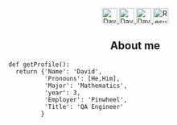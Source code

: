  <p align="center">
  <a href="https://www.linkedin.com/in/david-delgado-834506195/">
    <img src="https://i.stack.imgur.com/gVE0j.png" alt="David's Linkedin" height="30" width="30">
  </a>
  <a href="mailto:davidadelgado08@gmail.com">
    <img src="https://cdn.worldvectorlogo.com/logos/gmail-icon.svg" alt="David's Email" height="30">
  </a>
  <a href="https://app.joinhandshake.com/stu/users/21682740">
    <img src="https://cdn.worldvectorlogo.com/logos/texas-university.svg" alt="David's Email" height="30">
  </a>
  <a href="https://docs.google.com/document/d/1MblAM0Rbv1VALoki6M_YkVJ5yhR7m5XZKBoN-LQr5VU/edit?usp=sharing">
    <img src="https://cdn.worldvectorlogo.com/logos/google-drive.svg" alt="Resume" height="30" width="30">
  </a>
</p>
   
<h2 align="center">About me</h2>

```golang
def getProfile():
  return {'Name': 'David',
          'Pronouns': [He,Him],
          'Major': 'Mathematics',
          'year': 3,
          'Employer': 'Pinwheel',
          'Title': 'QA Engineer'
         }
```

